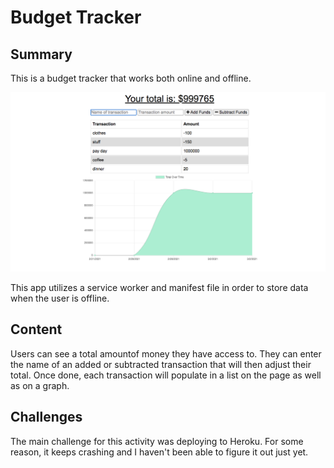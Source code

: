 <h1>
    Budget Tracker
</h1>

<h2>
    Summary
</h2>

<p>
    This is a budget tracker that works both online and offline.
</p>

<img src="Screen Shot 2021-03-06 at 2.49.08 PM.png"> 

<p>
    This app utilizes a service worker and manifest file in order to store data when the user is offline.
</p>

<h2>
    Content
</h2>

<p>
    Users can see a total amountof money they have access to. They can enter the name of an added or subtracted transaction that will then adjust their total. Once done, each transaction will populate in a list on the page as well as on a graph.
</p>

<h2>
    Challenges
</h2>

<p>
    The main challenge for this activity was deploying to Heroku. For some reason, it keeps crashing and I haven't been able to figure it out just yet.
</p>
